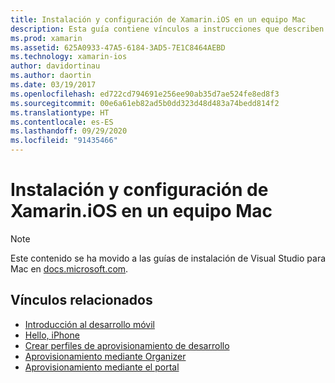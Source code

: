 ```yaml
---
title: Instalación y configuración de Xamarin.iOS en un equipo Mac
description: Esta guía contiene vínculos a instrucciones que describen cómo instalar y configurar Xamarin.iOS en un equipo Mac mediante la configuración de Visual Studio para Mac.
ms.prod: xamarin
ms.assetid: 625A0933-47A5-6184-3AD5-7E1C8464AEBD
ms.technology: xamarin-ios
author: davidortinau
ms.author: daortin
ms.date: 03/19/2017
ms.openlocfilehash: ed722cd794691e256ee90ab35d7ae524fe8ed8f3
ms.sourcegitcommit: 00e6a61eb82ad5b0dd323d48d483a74bedd814f2
ms.translationtype: HT
ms.contentlocale: es-ES
ms.lasthandoff: 09/29/2020
ms.locfileid: "91435466"
---
```

# <a name="installing-and-configuring-xamarinios-on-a-mac"></a>Instalación y configuración de Xamarin.iOS en un equipo Mac

> [!NOTE]
> Este contenido se ha movido a las guías de instalación de Visual Studio para Mac en [docs.microsoft.com](/visualstudio/mac/installation).

## <a name="related-links"></a>Vínculos relacionados

- [Introducción al desarrollo móvil](~/cross-platform/get-started/introduction-to-mobile-development.md)
- [Hello, iPhone](~/ios/get-started/hello-ios/index.md)
- [Crear perfiles de aprovisionamiento de desarrollo](https://developer.apple.com/library/ios/#documentation/ToolsLanguages/Conceptual/DevPortalGuide/CreatingandDownloadingDevelopmentProvisioningProfiles/CreatingandDownloadingDevelopmentProvisioningProfiles.html)
- [Aprovisionamiento mediante Organizer](https://developer.apple.com/library/ios/#recipes/xcode_help-devices_organizer/articles/provision_device_for_development-generic.html)
- [Aprovisionamiento mediante el portal](https://developer.apple.com/library/ios/#recipes/ProvisioningPortal_Recipes/DownloadingaProvisioningProfile/DownloadingaProvisioningProfile.html)